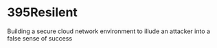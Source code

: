 # 395Resilent
Building a secure cloud network environment to illude an attacker into a false sense of success 
